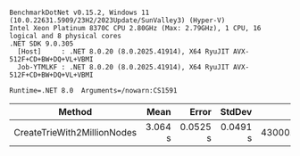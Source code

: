 ```

BenchmarkDotNet v0.15.2, Windows 11 (10.0.22631.5909/23H2/2023Update/SunValley3) (Hyper-V)
Intel Xeon Platinum 8370C CPU 2.80GHz (Max: 2.79GHz), 1 CPU, 16 logical and 8 physical cores
.NET SDK 9.0.305
  [Host]     : .NET 8.0.20 (8.0.2025.41914), X64 RyuJIT AVX-512F+CD+BW+DQ+VL+VBMI
  Job-YTMLKF : .NET 8.0.20 (8.0.2025.41914), X64 RyuJIT AVX-512F+CD+BW+DQ+VL+VBMI

Runtime=.NET 8.0  Arguments=/nowarn:CS1591  

```
| Method                      | Mean    | Error    | StdDev   | Gen0       | Gen1       | Gen2      | Allocated  |
|---------------------------- |--------:|---------:|---------:|-----------:|-----------:|----------:|-----------:|
| CreateTrieWith2MillionNodes | 3.064 s | 0.0525 s | 0.0491 s | 43000.0000 | 40000.0000 | 1000.0000 | 1014.72 MB |
